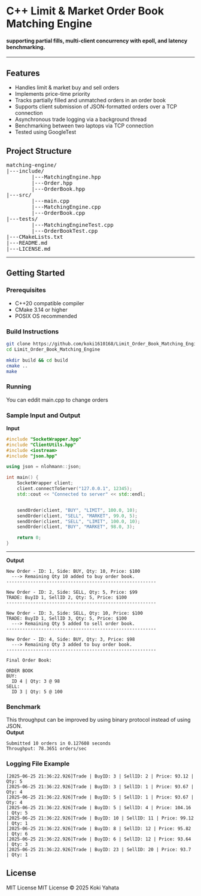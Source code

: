 # C++ Limit & Market Order Book Matching Engine

#### supporting partial fills, multi-client concurrency with epoll, and latency benchmarking.
---

## Features
- Handles limit & market buy and sell orders
- Implements price-time priority
- Tracks partially filled and unmatched orders in an order book
- Supports client submission of JSON-formatted orders over a TCP connection
- Asynchronous trade logging via a background thread
- Benchmarking between two laptops via TCP connection
- Tested using GoogleTest

## Project Structure
<pre>
matching-engine/
|---include/
        |---MatchingEngine.hpp
        |---Order.hpp
        |---OrderBook.hpp
|---src/
        |---main.cpp
        |---MatchingEngine.cpp
        |---OrderBook.cpp
|---tests/
        |---MatchingEngineTest.cpp
        |---OrderBookTest.cpp
|---CMakeLists.txt
|---README.md
|---LICENSE.md
</pre>

---

## Getting Started

### Prerequisites

- C++20 compatible compiler
- CMake 3.14 or higher
- POSIX OS recommended

### Build Instructions
```bash
git clone https://github.com/koki1610168/Limit_Order_Book_Matching_Engine.git
cd Limit_Order_Book_Matching_Engine

mkdir build && cd build
cmake ..
make
```

### Running
You can eddit main.cpp to change orders

### Sample Input and Output
**Input**
```cpp
#include "SocketWrapper.hpp"
#include "ClientUtils.hpp"
#include <iostream>
#include "json.hpp"

using json = nlohmann::json;

int main() {
    SocketWrapper client;
    client.connectToServer("127.0.0.1", 12345);
    std::cout << "Connected to server" << std::endl;


    sendOrder(client, "BUY", "LIMIT", 100.0, 10);
    sendOrder(client, "SELL", "MARKET", 99.0, 5);
    sendOrder(client, "SELL", "LIMIT", 100.0, 10);
    sendOrder(client, "BUY", "MARKET", 98.0, 3);

    return 0;
}
```
---
**Output**
```
New Order - ID: 1, Side: BUY, Qty: 10, Price: $100
  ---> Remaining Qty 10 added to buy order book.
--------------------------------------------------------

New Order - ID: 2, Side: SELL, Qty: 5, Price: $99
TRADE: BuyID 1, SellID 2, Qty: 5, Price: $100
--------------------------------------------------------

New Order - ID: 3, Side: SELL, Qty: 10, Price: $100
TRADE: BuyID 1, SellID 3, Qty: 5, Price: $100
  ---> Remaining Qty 5 added to sell order book.
--------------------------------------------------------

New Order - ID: 4, Side: BUY, Qty: 3, Price: $98
  ---> Remaining Qty 3 added to buy order book.
--------------------------------------------------------

Final Order Book:

ORDER BOOK
BUY:
  ID 4 | Qty: 3 @ 98
SELL:
  ID 3 | Qty: 5 @ 100
```

### Benchmark
This throughput can be improved by using binary protocol instead of using JSON.\
**Output**
```
Submitted 10 orders in 0.127608 seconds
Throughput: 78.3651 orders/sec
```

### Logging File Example
```
[2025-06-25 21:36:22.926]Trade | BuyID: 3 | SellID: 2 | Price: 93.12 | Qty: 5
[2025-06-25 21:36:22.926]Trade | BuyID: 3 | SellID: 1 | Price: 93.67 | Qty: 4
[2025-06-25 21:36:22.926]Trade | BuyID: 5 | SellID: 1 | Price: 93.67 | Qty: 4
[2025-06-25 21:36:22.926]Trade | BuyID: 5 | SellID: 4 | Price: 104.16 | Qty: 5
[2025-06-25 21:36:22.926]Trade | BuyID: 10 | SellID: 11 | Price: 99.12 | Qty: 1
[2025-06-25 21:36:22.926]Trade | BuyID: 8 | SellID: 12 | Price: 95.82 | Qty: 6
[2025-06-25 21:36:22.926]Trade | BuyID: 6 | SellID: 12 | Price: 93.64 | Qty: 3
[2025-06-25 21:36:22.926]Trade | BuyID: 23 | SellID: 20 | Price: 93.7 | Qty: 1
```
## License
MIT License 
MIT License © 2025 Koki Yahata